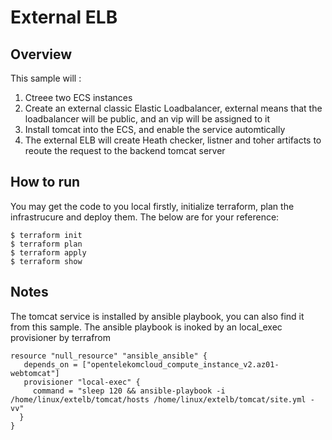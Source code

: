 # External ELB

<h2>Overview</h2>

This sample will :<br>
<ol start="1">
<li> Ctreee two ECS instances </li>
<li> Create an external classic Elastic Loadbalancer, external means that the loadbalancer will be public, and an vip will be assigned to it</li>
<li> Install tomcat into the ECS, and enable the service automtically</li>
<li> The external ELB will create Heath checker, listner and toher artifacts to reoute the request to the backend tomcat server</li>
</ol>

<h2>How to run</h2>
You may get the code to you local firstly, initialize terraform, plan the infrastrucure and deploy them. The below are for your reference:
<br>

```Shell
$ terraform init
$ terraform plan
$ terraform apply
$ terraform show

```



<h2>Notes</h2>

The tomcat service is installed by ansible playbook, you can also find it from this sample. The ansible playbook is inoked by an local_exec provisioner by terrafrom
```HCL
resource "null_resource" "ansible_ansible" {
   depends_on = ["opentelekomcloud_compute_instance_v2.az01-webtomcat"]
   provisioner "local-exec" {
     command = "sleep 120 && ansible-playbook -i /home/linux/extelb/tomcat/hosts /home/linux/extelb/tomcat/site.yml -vv"
  }
}
```

<h2></h2>

<h2></h2>
